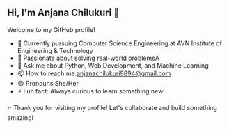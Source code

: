 ## Hi, I'm Anjana Chilukuri 👋  

Welcome to my GitHub profile!  

- 🔭 Currently pursuing Computer Science Engineering at AVN Institute of Engineering & Technology  
- 🌱 Passionate about solving real-world problemsA
- 💬 Ask me about Python, Web Development, and Machine Learning
- 📫 How to reach me:anjanachilukuri9894@gmail.com
- 😄 Pronouns:She/Her 
- ⚡ Fun fact: Always curious to learn something new!  

⭐️ Thank you for visiting my profile! Let's collaborate and build something amazing!

